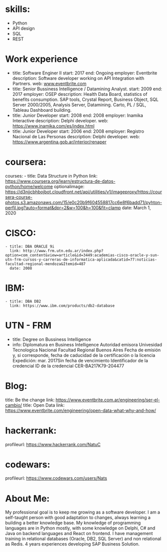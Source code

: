 # skills:

 - Python
 - API design
 - SQL
 - REST

# Work experience

 - title: Software Enginer II
   start: 2017
   end: Ongoing
   employer: Eventbrite
   description: Software developer working on API Integration with Partners. 
   web: www.eventbrite.com
 - title: Senior Bussiness Intelligence / Datamining Analyst.
   start: 2009
   end: 2017
   employer: OSEP
   description: Health Data Board, statistics of benefits consumption. SAP tools, Crystal Report, Business Object, SQL Server 2000/2005, Analysis Server, Datamining. Carto, PL / SQL, Tableau Dashboard building.
 - title: Junior Developer
   start: 2008
   end: 2008
   employer: Inamika Interactive
   description: Delphi developer.
   web: https://www.inamika.com/es/index.html
 - title: Junior Developer
   start: 2006
   end: 2008
   employer: Registro Nacional de Las Personas
   description: Delphi developer.
   web: https://www.argentina.gob.ar/interior/renaper

# coursera:

   courses:
    - title: Data Structure in Python
      link: https://www.coursera.org/learn/estructura-de-datos-python/home/welcome
      optionalimage: https://d3njjcbhbojbot.cloudfront.net/api/utilities/v1/imageproxy/https://coursera-course-photos.s3.amazonaws.com/15/e0c20b9f604558817cc6e8f6badd71/pyhton-perfil.jpg?auto=format&dpr=2&w=100&h=100&fit=clamp
      date: March 1, 2020
# CISCO:

    - title: DBA ORACLE 9i
      link: http://www.frm.utn.edu.ar/index.php?option=com_content&view=article&id=3449:academias-cisco-oracle-y-sun-utn-frm-cursos-y-carreras-de-informatica-aplicada&catid=77:noticias-facultad-regional-mendoza&Itemid=487
      date: 2008
# IBM:

    - title: DBA DB2
      link: https://www.ibm.com/products/db2-database
# UTN - FRM

   - title: Degree on Bussiness Intelligence
   - info: Diplomatura en Business Intelligence
    Autoridad emisora Univesidad Tecnologica Nacional Facultad Regional Buenos Aires
    Fecha de emisión y, si corresponde, fecha de caducidad de la certificación o la licencia Expedición: mar. 2017Sin fecha de vencimiento
    Identificador de la credencial ID de la credencial CER-BA217K79-204477

      
# Blog:
title: Be the change
link: https://www.eventbrite.com.ar/engineering/ser-el-cambio/
title: Open Data
link: https://www.eventbrite.com/engineering/open-data-what-why-and-how/

# hackerrank:
   profileurl: https://www.hackerrank.com/NatuC
# codewars:
   profileurl: https://www.codewars.com/users/Nats

# About Me:
  My professional goal is to keep me growing as a software developer. I am a self-taught person with good adaptation to changes, always learning a building a better knowledge base.
  My knowledge of programming languages are in Python mostly, with some knowledge on Delphi, C# and Java on backend languages and React on frontend.
  I have management training in relational databases (Oracle, DB2, SQL Server) and non relational as Redis.
  4 years experiences developing SAP Business Solution.
